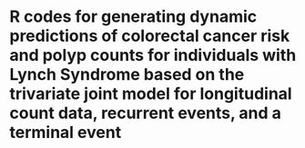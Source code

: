 # R codes for generating dynamic predictions of colorectal cancer risk and polyp counts for individuals with Lynch Syndrome based on the trivariate joint model for longitudinal count data, recurrent events, and a terminal event

